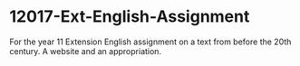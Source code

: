 # 12017-Ext-English-Assignment
For the year 11 Extension English assignment on a text from before the 20th century. A website and an appropriation.
